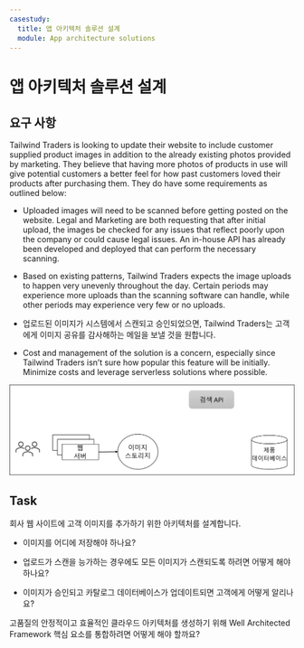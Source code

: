 ```yaml
---
casestudy:
  title: 앱 아키텍처 솔루션 설계
  module: App architecture solutions
---
```

# <a name="design-an-app-architecture-solution"></a>앱 아키텍처 솔루션 설계

## <a name="requirements"></a>요구 사항

Tailwind Traders is looking to update their website to include customer supplied product images in addition to the already existing photos provided by marketing. They believe that having more photos of products in use will give potential customers a better feel for how past customers loved their products after purchasing them. They do have some requirements as outlined below:

* Uploaded images will need to be scanned before getting posted on the website. Legal and Marketing are both requesting that after initial upload, the images be checked for any issues that reflect poorly upon the company or could cause legal issues. An in-house API has already been developed and deployed that can perform the necessary scanning. 

* Based on existing patterns, Tailwind Traders expects the image uploads to happen very unevenly throughout the day. Certain periods may experience more uploads than the scanning software can handle, while other periods may experience very few or no uploads.

* 업로드된 이미지가 시스템에서 스캔되고 승인되었으면, Tailwind Traders는 고객에게 이미지 공유를 감사해하는 메일을 보낼 것을 원합니다.

* Cost and management of the solution is a concern, especially since Tailwind Traders isn’t sure how popular this feature will be initially. Minimize costs and leverage serverless solutions where possible.

 

![앱 아키텍처](media/Apparchitecture.png)

 

## <a name="task"></a>Task

회사 웹 사이트에 고객 이미지를 추가하기 위한 아키텍처를 설계합니다.  

* 이미지를 어디에 저장해야 하나요?

* 업로드가 스캔을 능가하는 경우에도 모든 이미지가 스캔되도록 하려면 어떻게 해야 하나요?

* 이미지가 승인되고 카탈로그 데이터베이스가 업데이트되면 고객에게 어떻게 알리나요? 

고품질의 안정적이고 효율적인 클라우드 아키텍처를 생성하기 위해 Well Architected Framework 핵심 요소를 통합하려면 어떻게 해야 할까요?

 
